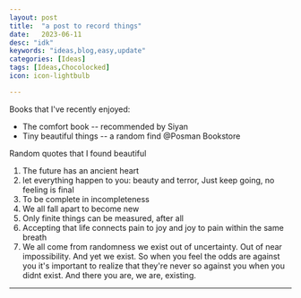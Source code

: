 ```yaml
---
layout: post
title:  "a post to record things"
date:   2023-06-11
desc: "idk"
keywords: "ideas,blog,easy,update"
categories: [Ideas]
tags: [Ideas,Chocolocked]
icon: icon-lightbulb

---
```


Books that I've recently enjoyed:
* The comfort book -- recommended by Siyan 
* Tiny beautiful things -- a random find @Posman Bookstore 


Random quotes that I found beautiful 
1.  The future has an ancient heart
2.  let everything happen to you: beauty and terror, Just keep going, no feeling is final 
3.  To be complete in incompleteness
4.  We all fall apart to become new
5.  Only finite things can be measured, after all 
6.  Accepting that life connects pain to joy and joy to pain within the same breath
7.  We all come from randomness we exist out of uncertainty. Out of near impossibility. And yet we exist. So when you feel the odds are 
against you it's important to realize that they're never so against you when you didnt exist. And there you are, we are, existing. 



---
